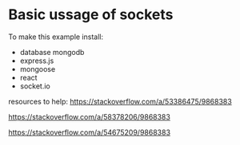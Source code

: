 # Basic ussage of sockets

To make this example install:

- database mongodb
- express.js
- mongoose
- react
- socket.io

resources to help:
https://stackoverflow.com/a/53386475/9868383

https://stackoverflow.com/a/58378206/9868383

https://stackoverflow.com/a/54675209/9868383
